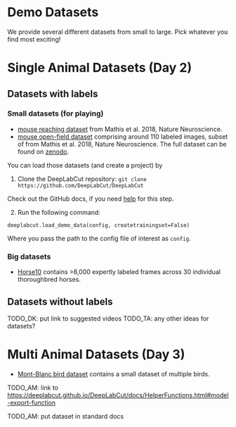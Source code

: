 # Demo Datasets

We provide several different datasets from small to large. Pick whatever you find most exciting!

# Single Animal Datasets (Day 2)

## Datasets with labels

### Small datasets (for playing)

- [mouse reaching dataset](https://github.com/DeepLabCut/DeepLabCut/tree/master/examples/Reaching-Mackenzie-2018-08-30) from Mathis et al. 2018, Nature Neuroscience.
- [mouse open-field dataset](https://github.com/DeepLabCut/DeepLabCut/tree/master/examples/openfield-Pranav-2018-10-30) comprising around 110 labeled images, subset of from Mathis et al. 2018, Nature Neuroscience. The full dataset can be found on [zenodo](https://zenodo.org/record/4008504#.Y2fE7uzMIeY).


You can load those datasets (and create a project) by

1) Clone the DeepLabCut repository:
```git clone https://github.com/DeepLabCut/DeepLabCut```

Check out the GitHub docs, if you need [help](https://docs.github.com/en/repositories/creating-and-managing-repositories/cloning-a-repository) for this step.

2) Run the following command:

```
deeplabcut.load_demo_data(config, createtrainingset=False)
```
Where you pass the path to the config file of interest as `config`.


### Big datasets

- [Horse10](http://www.mackenziemathislab.org/horse10) contains >8,000 expertly labeled frames across 30 individual thoroughbred horses.


## Datasets without labels

TODO_DK: put link to suggested videos
TODO_TA: any other ideas for datasets?

# Multi Animal Datasets (Day 3)

- [Mont-Blanc bird dataset](https://github.com/DeepLabCut/DeepLabCut_maDLC_DemoData) contains a small dataset of multiple birds.




TODO_AM: link to https://deeplabcut.github.io/DeepLabCut/docs/HelperFunctions.html#model-export-function

TODO_AM: put dataset in standard docs
